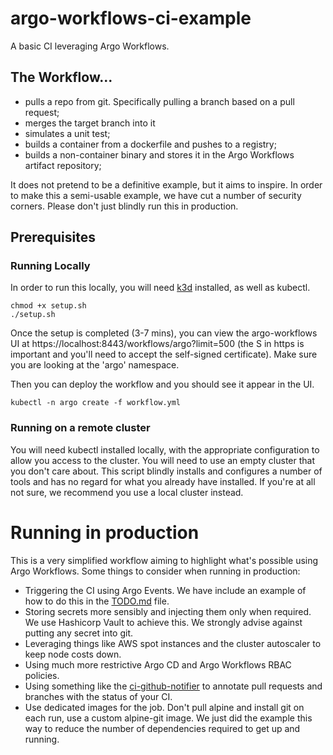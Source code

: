 # argo-workflows-ci-example
A basic CI leveraging Argo Workflows.

## The Workflow...
* pulls a repo from git. Specifically pulling a branch based on a pull request;
* merges the target branch into it
* simulates a unit test;
* builds a container from a dockerfile and pushes to a registry;
* builds a non-container binary and stores it in the Argo Workflows artifact repository;

It does not pretend to be a definitive example, but it aims to inspire.
In order to make this a semi-usable example, we have cut a number of security corners. Please don't just blindly run this in production.

## Prerequisites
### Running Locally
In order to run this locally, you will need [k3d](https://k3d.io/) installed, as well as kubectl.
```
chmod +x setup.sh
./setup.sh
```
Once the setup is completed (3-7 mins), you can view the argo-workflows UI at https://localhost:8443/workflows/argo?limit=500 (the S in https is important and you'll need to accept the self-signed certificate). Make sure you are looking at the 'argo' namespace.

Then you can deploy the workflow and you should see it appear in the UI.
```
kubectl -n argo create -f workflow.yml 
```


### Running on a remote cluster
You will need kubectl installed locally, with the appropriate configuration to allow you access to the cluster.
You will need to use an empty cluster that you don't care about. This script blindly installs and configures a number of tools and has no regard for what you already have installed. If you're at all not sure, we recommend you use a local cluster instead.



# Running in production
This is a very simplified workflow aiming to highlight what's possible using Argo Workflows. Some things to consider when running in production:

* Triggering the CI using Argo Events. We have include an example of how to do this in the [TODO.md](TODO.md) file.
* Storing secrets more sensibly and injecting them only when required. We use Hashicorp Vault to achieve this. We strongly advise against putting any secret into git.
* Leveraging things like AWS spot instances and the cluster autoscaler to keep node costs down.
* Using much more restrictive Argo CD and Argo Workflows RBAC policies.
* Using something like the [ci-github-notifier](https://github.com/sendible-labs/ci-github-notifier) to annotate pull requests and branches with the status of your CI.
* Use dedicated images for the job. Don't pull alpine and install git on each run, use a custom alpine-git image. We just did the example this way to reduce the number of dependencies required to get up and running.